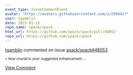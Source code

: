 ```yaml
---
event_type: IssueCommentEvent
avatar: "https://avatars.githubusercontent.com/u/299842?"
user: tgamblin
date: 2025-01-15
repo_name: spack/spack
html_url: https://github.com/spack/spack/pull/48053
repo_url: https://github.com/spack/spack
---
```


<a href='https://github.com/tgamblin' target='_blank'>tgamblin</a> commented on issue <a href='https://github.com/spack/spack/pull/48053' target='_blank'>spack/spack#48053</a>.

<small>> how crucial is your suggested enhancement...</small>

<a href='https://github.com/spack/spack/pull/48053' target='_blank'>View Comment</a>